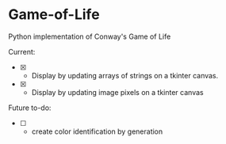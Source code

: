 
# Game-of-Life
Python implementation of Conway's Game of Life

Current:

* [x] - Display by updating arrays of strings on a tkinter canvas.

* [x] - Display by updating image pixels on a tkinter canvas


Future to-do:

* [ ] - create color identification by generation
